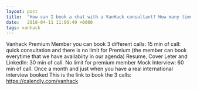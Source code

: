```yaml
---
layout: post
title:  "How can I book a chat with a VanHack consultant? How many times can I do?"
date:   2018-04-11 11:06:49 +0000
tags: vanhack
---
```

Vanhack Premium Member you can book 3 different calls:
15 min of call: quick consultation and there is no limit for Premium (the member can book everytime that we have availabiity in our agenda) 
Resume, Cover Leter and LinkedIn: 30 min of call. No limit for premium member
Mock Interview: 60 min of call. Once a month and just when you have a real international interview booked
This is the link to book the 3 calls:  https://calendly.com/vanhack